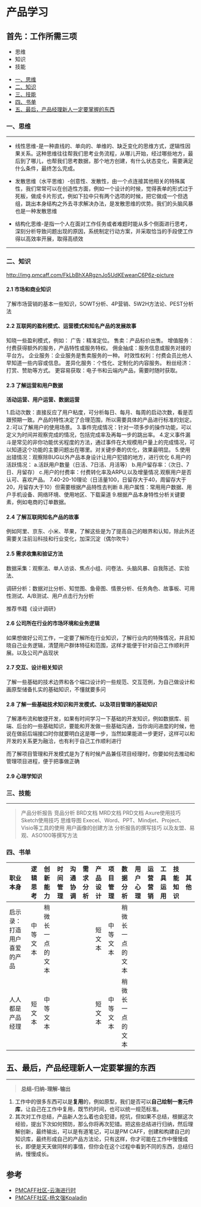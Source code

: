 # 产品学习
## 首先：工作所需三项
- 思维
- 知识
- 技能

<!-- GFM-TOC -->
* [一、思维](###一、思维)
* [二、知识](###二、知识)
* [三、技能](###三、技能)
* [四、书单](###四、书单)
* [五、最后，产品经理新人一定要掌握的东西](###四、最后，产品经理新人一定要掌握的东西)
<!-- GFM-TOC -->    


### 一、思维

----

- 线性思维-是一种直线的、单向的、单维的、缺乏变化的思维方式，逻辑性因果关系。这种思维往往帮我们思考业务流程，从哪儿开始，经过哪些地方，最后到了哪儿，也帮我们思考数据，那个地方创建，有什么状态变化，需要满足什么条件，最终怎么完成。

- 发散思维（水平思维）-创意性、发散性，由一个点连接其他相关的特殊属性，我们常常可以在创造性方面，例如一个设计的时候，觉得表单的形式过于死板，做成卡片形式，例如下拉中只有两个选项的时候，把它做成一个但选组，跳出本身结构之外去寻求解决办法，是发散思维的优势。我们的头脑风暴也是一种发散思维

- 结构化思维-是指一个人在面对工作任务或者难题时能从多个侧面进行思考，深刻分析导致问题出现的原因，系统制定行动方案，并采取恰当的手段使工作得以高效率开展，取得高绩效

------

### 二、知识
http://img.pmcaff.com/FkLbBhXARgznJo5UdKEweanC6P6z-picture

#### 2.1 市场和商业知识
了解市场营销的基本一些知识，SOWT分析、4P营销、5W2H方法论、PEST分析法

#### 2.2 互联网的盈利模式、运营模式和知名产品的发展故事
知晓一些盈利模式，例如：
  广告：精准定位。
  售卖：产品标价出售。
  增值服务：付费获得额外的服务，产品特性或服务特权。
  佣金抽成：服务信息或服务对接的平台方。
  企业服务：企业服务是售卖服务的一种。
  时效性权利：付费会员比他人早知道一些内容或信息。
  差异化服务：个性化、定制化的内容服务。
  粉丝经济：打赏、赞助等方式。
  更容易获取：电子书和云端内产品，需要时随时获取。

#### 2.3 了解运营和用户数据
**活动运营、用户运营、数据运营**

1.启动次数：直接反应了用户粘度，可分析每日、每月、每周的启动次数，看是否跟预期一致。产品的特性决定了合理范围，所以需要具体的产品进行标准的划定。
2.:可以了解用户的使用场景。
3.事件完成情况：针对一项多步的操作功能，可以定义为时间并观察完成的情况，包括完成率及再每一步的跳出率。
4.定义事件漏斗是常见的非你功能优劣程度的方法，通过事件在大规模用户量上的完成情况，可以知道这个功能的主要问题出在哪里。对关键步奏的优化，效果最明显。
5.使用出错情况：观察除BUG以外产品本身设计让用户犯错的地方，进行优化
6.用户的活跃情况：
  a.活跃用户数量（日活、7日活、月活等）
  b.用户留存率：（次日、7日、月留存）
  c.用户的付费率：付费转化率及ARPU,以及增量情况.观察用户是否认可、喜欢产品。
7.40-20-10理论（日活量100，日留存大于40，周留存大于20，月留存大于10）但需要根据产品特性去判断
8.用户属性：常用用户数据、用户手机设备、网络环境、使用地区、下载渠道
9.根据产品本身特性分析关键要素，例如电商的订单数据。

#### 2.4 了解互联网知名产品的故事

例如阿里、京东、小米、苹果，了解这些是为了提高自己的眼界和认知，除此外还需要关注前沿科技和行业变化，加深沉淀（偶尔吹牛）

#### 2.5 需求收集和验证方法
数据采集：观察法、单人访谈、焦点小组、问卷法、头脑风暴、自我陈述、实验法、

调研分析：数据对比分析、知觉图、鱼骨图、情景分析、任务角色、故事板、可用性测试、A/B测试、用户点击行为分析

推荐书籍《设计调研》



#### 2.6 公司所在行业的市场环境和业务逻辑
如果想做好公司工作，一定要了解所在行业知识，了解行业内的特殊情况，并且知晓自己业务逻辑，清楚用户群体特征和范围，这样才能便于针对自己工作顺利开展。以及公司产品现状

#### 2.7 交互、设计相关知识
了解一些基础的技术边界和各个端口设计的一些规范、交互范例，为自己做设计和画原型储备扎实的基础知识，不懂就要多问

#### 2.8 了解一些基础技术知识和开发模式、以及项目管理的基础知识
了解瀑布流和敏捷开发，如果有时间学习一下基础的开发知识，例如数据库、前端、后台的一些基础知识，要能和开发做一些基础沟通，当你询问进度的时候，他说在做前后端接口时你就要明白这是哪一步，当然如果能进一步更好，这样可以和开发的关系更为融洽，也有利于自己工作顺利进行

而了解项目管理和开发模式是为了有时候产品兼任项目经理时，你要如何去推动和管理项目进程，便于把事做正确

#### 2.9 心理学知识

### 三、技能

------

> 产品分析报告
竞品分析
BRD文档
MRD文档
PRD文档
Axure使用技巧
Sketch使用技巧
思维导图
Execel、Word、PPT、Mindjet、Project、Visio等工具的使用
用户画像的创建方法
分析报告的撰写技巧
以及友盟、易观、ASO100等撰写方法

### 四、书单
| 职业本身 | 逻辑思考 | 创新能力 | 时间管理 | 沟通协调 | 需求分析 | 产品设计 | 项目管理 | 数据分析 | 用户心理 | 运营营销 | 工具运用 | 技能知识| 其他|
| :------| ------: | :------: | :------: | :------: | :------: | :------: | :------: | :------: | :------: | :------: | :------: | :------: | :------: |
| 启示录：打造用户喜爱的产品 | 中等文本 | 稍微长一点的文本 |      |          |         | 短文本 | 中等文本 | 稍微长一点的文本 |      |          |         |    
| 人人都是产品经理 | 短文本 | 中等文本 |      |          |         | 短文本 | 中等文本 | 稍微长一点的文本 |      |          |         |


## 五、最后，产品经理新人一定要掌握的东西

-----

> **总结-归纳-理解-输出**

1. 工作中的很多东西可以是**复用**的，例如原型，我们是否可以**自己绘制一套元件库**，让自己在工作中复用，既节约时间，也可以统一规范标准。
2. 其次对工作总结，产品新人怎么着也会犯错，挖坑，但如果不总结，根据这次经验，提出下次如何预防，那么你将再次犯错。把这些总结进行归纳，然后理解创新，最终输出，可以是有道笔记，可以是PM CAFF，创建和构建自己的知识库，最终形成自己的产品方法论，只有这样，你才可能在工作中慢慢成长，即便是天天做同样的事情，但你会在这个过程中看到不同的东西，总结归纳，慢慢成长。


## 参考
- [PMCAFF社区-云海进行时](https://www.pmcaff.com/discuss/index/1188173481489472)
- [PMCAFF社区-杨文强Kpaladin](http://coffee.pmcaff.com/article/2000000000000133/pmcaff?utm_source=search)
